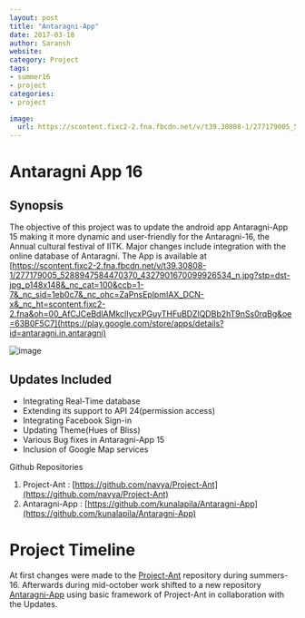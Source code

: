 ```yaml
---
layout: post
title: "Antaragni-App"
date: 2017-03-18
author: Saransh
website:
category: Project
tags:
- summer16
- project
categories:
- project

image:
  url: https://scontent.fixc2-2.fna.fbcdn.net/v/t39.30808-1/277179005_5288947584470370_4327901670099926534_n.jpg?stp=dst-jpg_p148x148&_nc_cat=100&ccb=1-7&_nc_sid=1eb0c7&_nc_ohc=ZaPnsEplpmIAX_DCN-x&_nc_ht=scontent.fixc2-2.fna&oh=00_AfCJCeBdlAMkclIycxPGuyTHFuBDZlQDBb2hT9nSs0rqBg&oe=63B0F5C7
---
```


# Antaragni App 16

## Synopsis

The objective of this project was to update the android app Antaragni-App 15 making it more dynamic and user-friendly for the Antaragni-16, the Annual cultural festival of IITK. Major changes include integration with the online database of Antaragni.
The App is available at [https://scontent.fixc2-2.fna.fbcdn.net/v/t39.30808-1/277179005_5288947584470370_4327901670099926534_n.jpg?stp=dst-jpg_p148x148&_nc_cat=100&ccb=1-7&_nc_sid=1eb0c7&_nc_ohc=ZaPnsEplpmIAX_DCN-x&_nc_ht=scontent.fixc2-2.fna&oh=00_AfCJCeBdlAMkclIycxPGuyTHFuBDZlQDBb2hT9nSs0rqBg&oe=63B0F5C7](https://play.google.com/store/apps/details?id=antaragni.in.antaragni)

![image](https://raw.githubusercontent.com/saransh7/pics/master/14729083_1280036892028146_8754690254501950483_n.jpg)


## Updates Included
 * Integrating Real-Time database  
 * Extending its support to API 24(permission access)
 * Integrating Facebook Sign-in
 * Updating Theme(Hues of Bliss)
 * Various Bug fixes in Antaragni-App 15
 * Inclusion of Google Map services

Github Repositories
1. Project-Ant : [https://github.com/navya/Project-Ant](https://github.com/navya/Project-Ant)
2. Antaragni-App : [https://github.com/kunalapila/Antaragni-App](https://github.com/kunalapila/Antaragni-App)

# Project Timeline
At first changes were made to the [Project-Ant](https://github.com/navya/Project-Ant) repository during summers-16. Afterwards during mid-october work shifted to a new repository [Antaragni-App](https://github.com/kunalapila/Antaragni-App) using basic framework of Project-Ant in collaboration with the Updates.   
